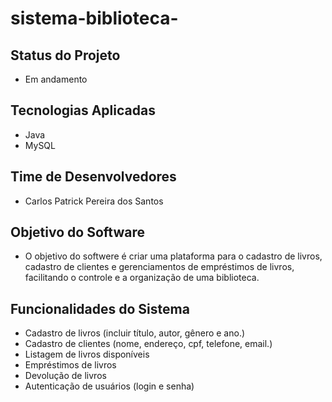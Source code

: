 # sistema-biblioteca-

## Status do Projeto
- Em andamento

## Tecnologias Aplicadas

- Java
- MySQL

## Time de Desenvolvedores 

- Carlos Patrick Pereira dos Santos

## Objetivo do Software

- O objetivo do softwere é criar uma plataforma para o cadastro de livros, cadastro de clientes
    e gerenciamentos de empréstimos de livros, facilitando o controle e a 
    organização de uma biblioteca.

## Funcionalidades do Sistema

- Cadastro de livros (incluir título, autor, gênero e ano.)
- Cadastro de clientes (nome, endereço, cpf, telefone, email.)
- Listagem de livros disponíveis
- Empréstimos de livros
- Devolução de livros
- Autenticação de usuários (login e senha)
